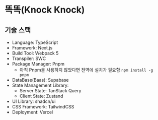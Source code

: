 # 똑똑(Knock Knock)

## 기술 스택

- Language: TypeScript
- Framework: Next.js
- Build Tool: Webpack 5
- Transpiler: SWC
- Package Manager: Pnpm
  - 아직 Pnpm을 사용하지 않았다면 전역에 설치가 필요함 `npm install -g pnpm`
- DataBase(Baas): Supabase
- State Management Library:
  - Server State: TanStack Query
  - Client State: Zustand
- UI Library: shadcn/ui
- CSS Framework: TailwindCSS
- Deployment: Vercel
